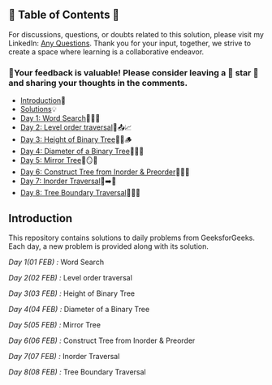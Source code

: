 ## 📜 Table of Contents 📜

For discussions, questions, or doubts related to this solution, please visit my LinkedIn: [Any Questions](https://www.linkedin.com/in/het-patel-8b110525a/). Thank you for your input, together, we strive to create a space where learning is a collaborative endeavor.

### 🔮Your feedback is valuable! Please consider leaving a 🌟 star 🌟 and sharing your thoughts in the comments.

- [Introduction](https://github.com/Hunterdii/GeeksforGeeks-POTD/blob/main/README.md)📝
- [Solutions](/February%202025%20GFG%20SOLUTION)💡
- [Day 1: Word Search](01(Feb)%20Word%20Search.md)📖🔠🔎
- [Day 2: Level order traversal](02(Feb)%20Level%20order%20traversal.md)🌳📤📈
- [Day 3: Height of Binary Tree](03(Feb)%20Height%20of%20Binary%20Tree.md)🌲📏🪵
- [Day 4: Diameter of a Binary Tree](04(Feb)%20Diameter%20of%20a%20Binary%20Tree.md)🌳📏🔄
- [Day 5: Mirror Tree](05(Feb)%20Mirror%20Tree.md)🌳🪞📌
- [Day 6: Construct Tree from Inorder & Preorder](06(Feb)%20Construct%20Tree%20from%20Inorder%20%26%20Preorder.md)🌳🔀📜
- [Day 7: Inorder Traversal](07(Feb)%20Inorder%20Traversal.md)🌳➡️📄
- [Day 8: Tree Boundary Traversal](08(Feb)%20Tree%20Boundary%20Traversal.md)🌳📐🌿

  
## Introduction

This repository contains solutions to daily problems from GeeksforGeeks. Each day, a new problem is provided along with its solution.

*Day 1(01 FEB) :* Word Search

*Day 2(02 FEB) :* Level order traversal

*Day 3(03 FEB) :* Height of Binary Tree

*Day 4(04 FEB) :* Diameter of a Binary Tree

*Day 5(05 FEB) :* Mirror Tree 

*Day 6(06 FEB) :* Construct Tree from Inorder & Preorder

*Day 7(07 FEB) :* Inorder Traversal

*Day 8(08 FEB) :* Tree Boundary Traversal 
